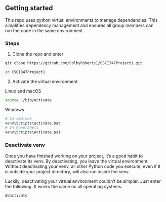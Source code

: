 ## Getting started
This repo uses python virtual environments to manage dependencies. This simplifies dependency management and ensures all group members can run the code in the same environment. 

### Steps
1. Clone the repo and enter
```bash
git clone https://github.com/ColbyRoberts1/CSCI347Project1.git

cd CSCI347Project1
```

2. Activate the virtual environment

Linux and macOS
```bash
source ./bin/activate
```
Windows
```bash
# In cmd.exe
venv\Scripts\activate.bat
# In PowerShell
venv\Scripts\Activate.ps1
```

### Deactivate venv
Once you have finished working on your project, it’s a good habit to deactivate its venv. By deactivating, you leave the virtual environment. Without deactivating your venv, all other Python code you execute, even if it is outside your project directory, will also run inside the venv.

Luckily, deactivating your virtual environment couldn’t be simpler. Just enter the following. It works the same on all operating systems.

```bash
deactivate
```
